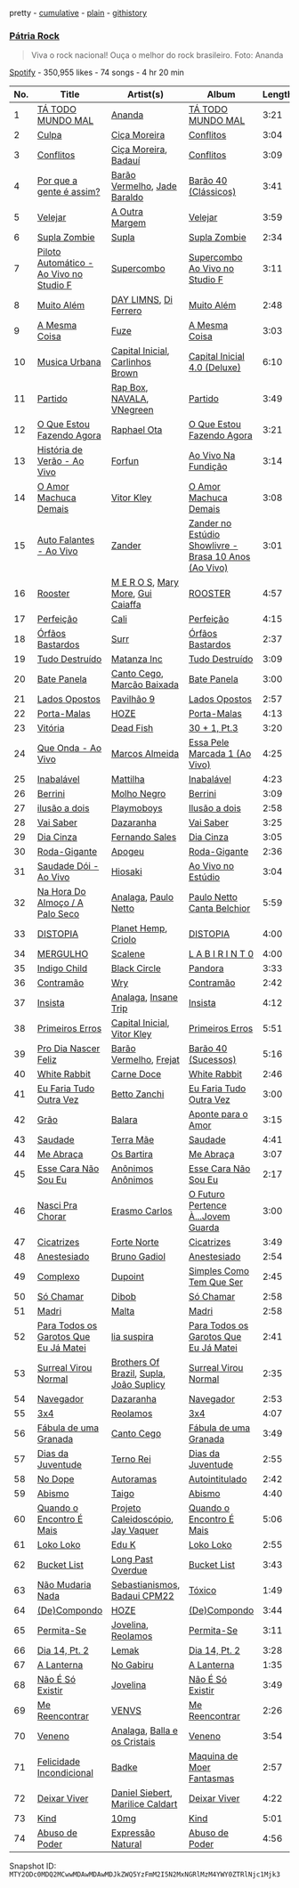 pretty - [cumulative](/playlists/cumulative/37i9dQZF1DX2nd8BSnFnzT.md) - [plain](/playlists/plain/37i9dQZF1DX2nd8BSnFnzT) - [githistory](https://github.githistory.xyz/mackorone/spotify-playlist-archive/blob/main/playlists/plain/37i9dQZF1DX2nd8BSnFnzT)

### [Pátria Rock](https://open.spotify.com/playlist/37i9dQZF1DX2nd8BSnFnzT)

> Viva o rock nacional! Ouça o melhor do rock brasileiro\. Foto: Ananda

[Spotify](https://open.spotify.com/user/spotify) - 350,955 likes - 74 songs - 4 hr 20 min

| No. | Title | Artist(s) | Album | Length |
|---|---|---|---|---|
| 1 | [TÁ TODO MUNDO MAL](https://open.spotify.com/track/6RupKWYHDUq0dOdWLQUKcb) | [Ananda](https://open.spotify.com/artist/2TqXAXuNUnnzzCTuAs5DX5) | [TÁ TODO MUNDO MAL](https://open.spotify.com/album/5Rp68W7guN0S424dX70oRR) | 3:21 |
| 2 | [Culpa](https://open.spotify.com/track/1MO8oMHUeiHdoePEFfwkbh) | [Ciça Moreira](https://open.spotify.com/artist/6d4FihzI3byHpea2O2SCJt) | [Conflitos](https://open.spotify.com/album/51X8DO8BGPyLVl8tv5tmI7) | 3:04 |
| 3 | [Conflitos](https://open.spotify.com/track/0W1i5vb0qmCgUwd3RPH6VX) | [Ciça Moreira](https://open.spotify.com/artist/6d4FihzI3byHpea2O2SCJt), [Badauí](https://open.spotify.com/artist/0LrCKlBX9FiDmCjs3epwCb) | [Conflitos](https://open.spotify.com/album/3swynHE8l786dCRToj5OwS) | 3:09 |
| 4 | [Por que a gente é assim?](https://open.spotify.com/track/6r5MJTD9mUworfbzTS1Riz) | [Barão Vermelho](https://open.spotify.com/artist/5zq0SGWxrmzpTSXkBEQzMj), [Jade Baraldo](https://open.spotify.com/artist/5sz2Sp7OkasBBmDkKerv45) | [Barão 40 \(Clássicos\)](https://open.spotify.com/album/1Q1yWO18Uc16tYa9jNd3la) | 3:41 |
| 5 | [Velejar](https://open.spotify.com/track/1kCLQCj7BBTWkUFMoo05kL) | [A Outra Margem](https://open.spotify.com/artist/0A3D5f6K0YALdFkm7t7o4Y) | [Velejar](https://open.spotify.com/album/7FqaxQGN5HmrZCk9auyK6e) | 3:59 |
| 6 | [Supla Zombie](https://open.spotify.com/track/2bSv2939o5oeCJKevJz9PZ) | [Supla](https://open.spotify.com/artist/7F0xfkXz1ucZLGi6ktLelR) | [Supla Zombie](https://open.spotify.com/album/2eVJMjdV7HAYhmrdvNIHZY) | 2:34 |
| 7 | [Piloto Automático \- Ao Vivo no Studio F](https://open.spotify.com/track/2jaF9qxuI3hqvfH3xKlQcu) | [Supercombo](https://open.spotify.com/artist/73HkjgziMO6I83vFOS8mo1) | [Supercombo Ao Vivo no Studio F](https://open.spotify.com/album/3DnxGjjJhlvXuUgSkQpqvp) | 3:11 |
| 8 | [Muito Além](https://open.spotify.com/track/5Sj1roiO5NxZKpkTnGnlkL) | [DAY LIMNS](https://open.spotify.com/artist/1x1qM3ZqHhJOn11m42svnc), [Di Ferrero](https://open.spotify.com/artist/2aimTInXI8IgnUeEwu25mB) | [Muito Além](https://open.spotify.com/album/1FYjcxWp3R3dmBhjtjV3vo) | 2:48 |
| 9 | [A Mesma Coisa](https://open.spotify.com/track/6Fg4d58rbY4br0kACB2yWY) | [Fuze](https://open.spotify.com/artist/07XCF6HHgQfcYd2Gapo3Jq) | [A Mesma Coisa](https://open.spotify.com/album/6RaKLp5NgcVnqAyGr58iAW) | 3:03 |
| 10 | [Musica Urbana](https://open.spotify.com/track/3IBGVjbsGYQxkpY9oNNpyG) | [Capital Inicial](https://open.spotify.com/artist/4Z0yuwHVJBROVZqFpTIr0d), [Carlinhos Brown](https://open.spotify.com/artist/5jvQoouPSDvUEwynz5KPpv) | [Capital Inicial 4.0 \(Deluxe\)](https://open.spotify.com/album/2Hd7jdiY7jTatb7DGiQZuv) | 6:10 |
| 11 | [Partido](https://open.spotify.com/track/3PJLp4egjTYexNyFbG5doI) | [Rap Box](https://open.spotify.com/artist/5FEcNzwbLj2pvhgZFojYAp), [NAVALA](https://open.spotify.com/artist/5qSepOy54NGAJ5rpIksl3p), [VNegreen](https://open.spotify.com/artist/6wqRhQBrvbrjle8kCuEDRG) | [Partido](https://open.spotify.com/album/5BeuqWG61r5jImQSa34KdA) | 3:49 |
| 12 | [O Que Estou Fazendo Agora](https://open.spotify.com/track/4fhHfIPTwwbSJfuvsBSAjU) | [Raphael Ota](https://open.spotify.com/artist/71pX95QqMGfZ2D5P81nW0Q) | [O Que Estou Fazendo Agora](https://open.spotify.com/album/26OiVBi7902CsYgfmfZfXe) | 3:21 |
| 13 | [História de Verão \- Ao Vivo](https://open.spotify.com/track/1Bt9doFN2PjDIeKjYUHdHt) | [Forfun](https://open.spotify.com/artist/1qIAsl3tIpnX0j4BMi0l5g) | [Ao Vivo Na Fundição](https://open.spotify.com/album/63KFXOVwHt1VBr0labzT4s) | 3:14 |
| 14 | [O Amor Machuca Demais](https://open.spotify.com/track/1b6M0tk69Qrcz8lxHpU82U) | [Vitor Kley](https://open.spotify.com/artist/4FGcERJWMg8ENOLixwF71U) | [O Amor Machuca Demais](https://open.spotify.com/album/2FVmfh4CBS9MnwDaXvBCwB) | 3:08 |
| 15 | [Auto Falantes \- Ao Vivo](https://open.spotify.com/track/0r0kIpCJheafVzsKvVCEDo) | [Zander](https://open.spotify.com/artist/2U9BIqZBwHMRy5KspZpzt9) | [Zander no Estúdio Showlivre \- Brasa 10 Anos \(Ao Vivo\)](https://open.spotify.com/album/46SELteZDVec8Mi1227PBm) | 3:01 |
| 16 | [Rooster](https://open.spotify.com/track/7ijmX7o4MB06LDVVcuohlI) | [M E R O S](https://open.spotify.com/artist/0R3t9mt5muhJ7qz1GYCI8V), [Mary More](https://open.spotify.com/artist/3dgU4WsBT8vFw7cXp7bJ8j), [Gui Caiaffa](https://open.spotify.com/artist/4daN2VfmiAdcN1qPH29ad3) | [ROOSTER](https://open.spotify.com/album/5G7RZtH50aoKXWrzx8TvPL) | 4:57 |
| 17 | [Perfeição](https://open.spotify.com/track/6JKjPmMTx4RVcGw9oZOVqx) | [Cali](https://open.spotify.com/artist/45PtVszGYU0nqQfUS99Dyz) | [Perfeição](https://open.spotify.com/album/3c1IScAFMFyk408EFVfPqF) | 4:15 |
| 18 | [Órfãos Bastardos](https://open.spotify.com/track/5j6CanT7G1iq45F9kqnBhz) | [Surr](https://open.spotify.com/artist/6ne9xIUEUyKEmhbhPbWFAZ) | [Órfãos Bastardos](https://open.spotify.com/album/5F2J20m1i5S4sAUq21Ms5J) | 2:37 |
| 19 | [Tudo Destruído](https://open.spotify.com/track/1EJ7ENX4o7pKn6w6R6HGxB) | [Matanza Inc](https://open.spotify.com/artist/7bk87UI7INqojGTxngyfhk) | [Tudo Destruído](https://open.spotify.com/album/4m8NyqdTP1zcSEKHZiHzVp) | 3:09 |
| 20 | [Bate Panela](https://open.spotify.com/track/13OJMd3V0nnIbm3R3fTpUd) | [Canto Cego](https://open.spotify.com/artist/6QTbpmAmWmgLk7O1cZlXin), [Marcão Baixada](https://open.spotify.com/artist/02Xp0I7fq1yPQa9980WCYJ) | [Bate Panela](https://open.spotify.com/album/69Nz7QQzQDs1crUYiXMsAs) | 3:00 |
| 21 | [Lados Opostos](https://open.spotify.com/track/3sAuy4oIB54SODMMFjOFEi) | [Pavilhão 9](https://open.spotify.com/artist/5QTksGpRsgrYaFe1Gnf2AH) | [Lados Opostos](https://open.spotify.com/album/2uz2VZnNWo6DvVWprGkg3U) | 2:57 |
| 22 | [Porta\-Malas](https://open.spotify.com/track/23dCpE0mEQQ4s6IzX3rkdh) | [HOZE](https://open.spotify.com/artist/2CIUcv8pXYRUuU4Z5IvelB) | [Porta\-Malas](https://open.spotify.com/album/4ZncdiiEK9GwarUR9ZeiAD) | 4:13 |
| 23 | [Vitória](https://open.spotify.com/track/2uRlVcj6AjZKAMP2Gc1xpj) | [Dead Fish](https://open.spotify.com/artist/7Lvg39k5XgXevGR767ikYI) | [30 + 1, Pt.3](https://open.spotify.com/album/13x5PRkYrO2vLrTntH0Jkh) | 3:20 |
| 24 | [Que Onda \- Ao Vivo](https://open.spotify.com/track/2L34UvNfywi6Mqhr7RdwFw) | [Marcos Almeida](https://open.spotify.com/artist/5PmlW3MANz3vrh2hrDnbhR) | [Essa Pele Marcada 1 \(Ao Vivo\)](https://open.spotify.com/album/7ifnWoZvptdA7UhwHr3lcu) | 4:25 |
| 25 | [Inabalável](https://open.spotify.com/track/3972PNho0RmiNcpIm6hcYn) | [Mattilha](https://open.spotify.com/artist/1p5k3q7GkTTeSI3dundiSU) | [Inabalável](https://open.spotify.com/album/6PG3v6BBWyDyDR3BgBqXgw) | 4:23 |
| 26 | [Berrini](https://open.spotify.com/track/0qbgGOjkWnWrjBj91QPTsV) | [Molho Negro](https://open.spotify.com/artist/51aX6xmdT0iMI1FNCONTzR) | [Berrini](https://open.spotify.com/album/3Y8jVYw1s5O5bHSdzMrr7N) | 3:09 |
| 27 | [ilusão a dois](https://open.spotify.com/track/77NJ6i8EDmYfGUChbDcGIz) | [Playmoboys](https://open.spotify.com/artist/0s8qjO7TpmquR2AvmtjTzw) | [Ilusão a dois](https://open.spotify.com/album/35QIzRXMEORJyeR4q6vQIY) | 2:58 |
| 28 | [Vai Saber](https://open.spotify.com/track/3saLejtlN4SwXdMsgraD81) | [Dazaranha](https://open.spotify.com/artist/5Tj3XpWt9Z17NR581kYPQY) | [Vai Saber](https://open.spotify.com/album/42ObjQ6VVIqs1NFSQ8vVeo) | 3:25 |
| 29 | [Dia Cinza](https://open.spotify.com/track/5daa8ek6ouZ7d8nABW6xcT) | [Fernando Sales](https://open.spotify.com/artist/1HzTb3rhToeByZA5mWguPq) | [Dia Cinza](https://open.spotify.com/album/0E1MTsRWUY6vTlhsgUVBCw) | 3:05 |
| 30 | [Roda\-Gigante](https://open.spotify.com/track/7sf5EbnQmdnquPK4QHgWBB) | [Apogeu](https://open.spotify.com/artist/3gIiQTWpVsPjN9eDH87McO) | [Roda\-Gigante](https://open.spotify.com/album/6ogZiN0RomEbtPyzdqKCHG) | 2:36 |
| 31 | [Saudade Dói \- Ao Vivo](https://open.spotify.com/track/5jzAFg9kFigSq8afOJlNFE) | [Hiosaki](https://open.spotify.com/artist/7wYvRV1aFfU9UlGDxoZQFY) | [Ao Vivo no Estúdio](https://open.spotify.com/album/3BRJUhDcvOtQgpmiuDOVDQ) | 3:04 |
| 32 | [Na Hora Do Almoço / A Palo Seco](https://open.spotify.com/track/4Bvvp40pmZiwJjLrcNAqby) | [Analaga](https://open.spotify.com/artist/4LTPxLxjiT5pzYd5WZAR3v), [Paulo Netto](https://open.spotify.com/artist/6ebH5jdXkPZICrWB9Tq5gm) | [Paulo Netto Canta Belchior](https://open.spotify.com/album/6kzqkPyiNU1pejNpCLfMPp) | 5:59 |
| 33 | [DISTOPIA](https://open.spotify.com/track/3D2eAZQWkf51qGGqgnPidY) | [Planet Hemp](https://open.spotify.com/artist/3nasa4yabzvUeb6DzejDYU), [Criolo](https://open.spotify.com/artist/37ZflmHTdxkSLQuT8w9NBs) | [DISTOPIA](https://open.spotify.com/album/2lHk8KznqoZDeTNagjkSir) | 4:00 |
| 34 | [MERGULHO](https://open.spotify.com/track/5IiXMO5gSehzrwdcYV1IYy) | [Scalene](https://open.spotify.com/artist/4PTd1rpXV7XDffOuLY7M0z) | [L A B I R I N T 0](https://open.spotify.com/album/41YFkzhUoaJqjz2NwQtJiP) | 4:00 |
| 35 | [Indigo Child](https://open.spotify.com/track/4MpaxLR4xcllymYh4isHoq) | [Black Circle](https://open.spotify.com/artist/6yPBZdrCrOjNqZmMLJzhRG) | [Pandora](https://open.spotify.com/album/6wSBQZzSSqeuvI66MNadGA) | 3:33 |
| 36 | [Contramão](https://open.spotify.com/track/13ytqWx0ClTspSuIWsMTYd) | [Wry](https://open.spotify.com/artist/3hUJEMJojO6OmzGWumutys) | [Contramão](https://open.spotify.com/album/2z33uZxRMmV0vve8z8PCQJ) | 2:42 |
| 37 | [Insista](https://open.spotify.com/track/0980mKBfxJvhtSMY53IgRy) | [Analaga](https://open.spotify.com/artist/4LTPxLxjiT5pzYd5WZAR3v), [Insane Trip](https://open.spotify.com/artist/6K8lSvzKBta3pZLT3jdMrI) | [Insista](https://open.spotify.com/album/5jU9NOnTqzMd5JDfiOq6Ad) | 4:12 |
| 38 | [Primeiros Erros](https://open.spotify.com/track/7FWkuxnRVX16pkVmxtO2Lt) | [Capital Inicial](https://open.spotify.com/artist/4Z0yuwHVJBROVZqFpTIr0d), [Vitor Kley](https://open.spotify.com/artist/4FGcERJWMg8ENOLixwF71U) | [Primeiros Erros](https://open.spotify.com/album/4Zjcmh7q0ShqZPHtAMcFDM) | 5:51 |
| 39 | [Pro Dia Nascer Feliz](https://open.spotify.com/track/2eS2ehUejP0cvXId8hRPNN) | [Barão Vermelho](https://open.spotify.com/artist/5zq0SGWxrmzpTSXkBEQzMj), [Frejat](https://open.spotify.com/artist/3WVjDclrbHsxjxhiOqHdnw) | [Barão 40 \(Sucessos\)](https://open.spotify.com/album/1hY5slKrrcJ3WsQ6IF3rCm) | 5:16 |
| 40 | [White Rabbit](https://open.spotify.com/track/54pB8OIuoBTo0zb7PnM562) | [Carne Doce](https://open.spotify.com/artist/01F64hXfIisZbwBf1VCwQT) | [White Rabbit](https://open.spotify.com/album/6CGbvVdgtohBklk6hpUOjr) | 2:46 |
| 41 | [Eu Faria Tudo Outra Vez](https://open.spotify.com/track/1qdKNLMA0gXKLlwnxYLia9) | [Betto Zanchi](https://open.spotify.com/artist/0lmuib0DqIGQjRKZYlUgKg) | [Eu Faria Tudo Outra Vez](https://open.spotify.com/album/1DE06AGFxzs8XlvvgFRX4c) | 3:00 |
| 42 | [Grão](https://open.spotify.com/track/6Q9qlZBRJlBEEaZkbDwsDa) | [Balara](https://open.spotify.com/artist/3jPnaM0ap5aM9xEe16hjgp) | [Aponte para o Amor](https://open.spotify.com/album/6L57HZXTfINznVAuKzC9DQ) | 3:15 |
| 43 | [Saudade](https://open.spotify.com/track/5bZtXjf3bO9OYt79JkV8oR) | [Terra Mãe](https://open.spotify.com/artist/3w4NvViETYpiejNiMsHMRr) | [Saudade](https://open.spotify.com/album/1ZThEIe5A4k89IX6zZXrzu) | 4:41 |
| 44 | [Me Abraça](https://open.spotify.com/track/1e8JXEWfUfWXIMbf8enKOd) | [Os Bartira](https://open.spotify.com/artist/3xXG7d3Coe0jSFY5GNSm9w) | [Me Abraça](https://open.spotify.com/album/12K7FgfBnoMW5CnzH5CIRA) | 3:07 |
| 45 | [Esse Cara Não Sou Eu](https://open.spotify.com/track/7In1OiMVJnQM99n4hGhbkN) | [Anônimos Anônimos](https://open.spotify.com/artist/5UWDldtq4b6RU5vo554Xnc) | [Esse Cara Não Sou Eu](https://open.spotify.com/album/1lr1Ghu1rcRS1CbcKESLqm) | 2:17 |
| 46 | [Nasci Pra Chorar](https://open.spotify.com/track/2ic5BZuPlp4HLH8JOlTqwS) | [Erasmo Carlos](https://open.spotify.com/artist/6cHQUDAPGKRE2NbVjBlOcz) | [O Futuro Pertence À...Jovem Guarda](https://open.spotify.com/album/6tmMkqINb8TkUxyxwtqSwb) | 3:00 |
| 47 | [Cicatrizes](https://open.spotify.com/track/24I2J5wbWmy25ftfgsOLGh) | [Forte Norte](https://open.spotify.com/artist/5BnsBwbTCpt3f37fQerMux) | [Cicatrizes](https://open.spotify.com/album/1KuS8PL0K7I22EXIvOw29n) | 3:49 |
| 48 | [Anestesiado](https://open.spotify.com/track/148IPSNoDbIEVdfwIIsxHx) | [Bruno Gadiol](https://open.spotify.com/artist/0UlEgLbUMrAuiWGptQzCJ3) | [Anestesiado](https://open.spotify.com/album/4o3Aga2Oc5GbQNNE6dJySZ) | 2:54 |
| 49 | [Complexo](https://open.spotify.com/track/2u3a7VO5uB9xQlycZj1FOh) | [Dupoint](https://open.spotify.com/artist/54GML44bZteHh8aoqc644G) | [Simples Como Tem Que Ser](https://open.spotify.com/album/0WkYLnLlNroMfXDltInQJb) | 2:45 |
| 50 | [Só Chamar](https://open.spotify.com/track/67XJR4zyKkmq79mqgiPaBP) | [Dibob](https://open.spotify.com/artist/5unSnRQbVY6bEHkfNfgX5R) | [Só Chamar](https://open.spotify.com/album/5muZEDqjv0fVSY3e2ZeV96) | 2:58 |
| 51 | [Madri](https://open.spotify.com/track/5TZB7FD8GDhzd9qS8BK4B3) | [Malta](https://open.spotify.com/artist/17NbypXXnsLwf15wqq32IG) | [Madri](https://open.spotify.com/album/01Kqulu74DLpLs7NVW8L80) | 2:58 |
| 52 | [Para Todos os Garotos Que Eu Já Matei](https://open.spotify.com/track/6lgVeRqNEqBRsdQr8MKW7P) | [lia suspira](https://open.spotify.com/artist/1dcS0XcfidYHAYJ5zGUMvr) | [Para Todos os Garotos Que Eu Já Matei](https://open.spotify.com/album/0Q8jEA0Z3dJDJDIBbibA2Q) | 2:41 |
| 53 | [Surreal Virou Normal](https://open.spotify.com/track/6Gr9FShs2iESYZQYYmpaj4) | [Brothers Of Brazil](https://open.spotify.com/artist/0QqgRMoOctM3qIx10yttX6), [Supla](https://open.spotify.com/artist/7F0xfkXz1ucZLGi6ktLelR), [João Suplicy](https://open.spotify.com/artist/3JHPlT7Y0cMwVaEeaeZdiq) | [Surreal Virou Normal](https://open.spotify.com/album/0a00Z3Hsiiyth9m6DJ7K58) | 2:35 |
| 54 | [Navegador](https://open.spotify.com/track/4wFWxZHE1vosfLgLeACN1D) | [Dazaranha](https://open.spotify.com/artist/5Tj3XpWt9Z17NR581kYPQY) | [Navegador](https://open.spotify.com/album/7q4llfL8SITrKE6vTzO463) | 2:53 |
| 55 | [3x4](https://open.spotify.com/track/1yJoc6Njyss9p4dV3uVVqB) | [Reolamos](https://open.spotify.com/artist/00fzvFKe5X1o9J6sIQwFxq) | [3x4](https://open.spotify.com/album/0RLW1QCz5QJf7TsbTBpbtW) | 4:07 |
| 56 | [Fábula de uma Granada](https://open.spotify.com/track/4OdsxenDbioHIBtVH0jNow) | [Canto Cego](https://open.spotify.com/artist/6QTbpmAmWmgLk7O1cZlXin) | [Fábula de uma Granada](https://open.spotify.com/album/3TX34giAZUWsHL3rQOMPtK) | 3:49 |
| 57 | [Dias da Juventude](https://open.spotify.com/track/64h7945jIYmp90J9OTNMHN) | [Terno Rei](https://open.spotify.com/artist/7c8kQb9AUntvapfnuC3IhF) | [Dias da Juventude](https://open.spotify.com/album/2Mw5D7bDq20kHVHawd2ovC) | 2:55 |
| 58 | [No Dope](https://open.spotify.com/track/6hK9ZwfGFXChenmoRMA3QO) | [Autoramas](https://open.spotify.com/artist/6IwPtS5L4cV9yCB66mhheZ) | [Autointitulado](https://open.spotify.com/album/11vCaFZctm7B0iZZHWF1gq) | 2:42 |
| 59 | [Abismo](https://open.spotify.com/track/1tn7xftRY7vRGqElMEJaE0) | [Taigo](https://open.spotify.com/artist/0mS8emPKSszolKVZVR9fO8) | [Abismo](https://open.spotify.com/album/4slCnOvaFhfeo0Qy3AZEMt) | 4:40 |
| 60 | [Quando o Encontro É Mais](https://open.spotify.com/track/5QA7rwtAFT2VsLwxhvS158) | [Projeto Caleidoscópio](https://open.spotify.com/artist/63RsGHmdmM2k3d9jtnMFEW), [Jay Vaquer](https://open.spotify.com/artist/7LSLnoj6uCCnE2TJ1G6kvw) | [Quando o Encontro É Mais](https://open.spotify.com/album/4UHW7w22v7Za7oCU5Quooq) | 5:06 |
| 61 | [Loko Loko](https://open.spotify.com/track/0RfgvHqnKmK24eGTc94pWy) | [Edu K](https://open.spotify.com/artist/5EAKL3hlm7BXhUTUibDIUK) | [Loko Loko](https://open.spotify.com/album/6EspF4BzCcTvYeSJvgJFjY) | 2:55 |
| 62 | [Bucket List](https://open.spotify.com/track/3PK0Lww2PbK9K808Pd3vJx) | [Long Past Overdue](https://open.spotify.com/artist/0epGwikvhwBH94d18WBMgb) | [Bucket List](https://open.spotify.com/album/0n1EoMUN7d1ZrNvAjQIvH0) | 3:43 |
| 63 | [Não Mudaria Nada](https://open.spotify.com/track/3HhI8XjrNpiwW9aYjtqLjO) | [Sebastianismos](https://open.spotify.com/artist/2L5ae8GHw7eJ0u4f331o4R), [Badaui CPM22](https://open.spotify.com/artist/3Qv5O95hn0ZxnBrshQCEZ5) | [Tóxico](https://open.spotify.com/album/2IhnZaDLX9MB5XTxwpVblS) | 1:49 |
| 64 | [\(De\)Compondo](https://open.spotify.com/track/4XoZgHircnTj5lssYHZuCH) | [HOZE](https://open.spotify.com/artist/2CIUcv8pXYRUuU4Z5IvelB) | [\(De\)Compondo](https://open.spotify.com/album/3Q4UvfGokdFcKVxtRA24xn) | 3:44 |
| 65 | [Permita\-Se](https://open.spotify.com/track/0TulXMy4nmEKaSIHOyKTtL) | [Jovelina](https://open.spotify.com/artist/3rP3sEmSvjXrlZzcujVzEY), [Reolamos](https://open.spotify.com/artist/00fzvFKe5X1o9J6sIQwFxq) | [Permita\-Se](https://open.spotify.com/album/47SsyEFkXO3mBEYHPkmsl2) | 3:11 |
| 66 | [Dia 14, Pt\. 2](https://open.spotify.com/track/6PYmytp7n49OwoC6T2gsuj) | [Lemak](https://open.spotify.com/artist/1DCcKAbUBRbTURZ6x8A7qx) | [Dia 14, Pt\. 2](https://open.spotify.com/album/597wL7HG0FMUntbLLM9ZGp) | 3:28 |
| 67 | [A Lanterna](https://open.spotify.com/track/61xLUyCTm7FVbzQUO7ihg6) | [No Gabiru](https://open.spotify.com/artist/7ohOiUqAS7HaDCUxK01Oty) | [A Lanterna](https://open.spotify.com/album/2wv7RXiKwdUu4si362Dj3P) | 1:35 |
| 68 | [Não É Só Existir](https://open.spotify.com/track/2yqqf8Xa2oEPnRemRS5jsD) | [Jovelina](https://open.spotify.com/artist/3rP3sEmSvjXrlZzcujVzEY) | [Não É Só Existir](https://open.spotify.com/album/5o4HjtKdN8PXhdfMAJOFcn) | 3:49 |
| 69 | [Me Reencontrar](https://open.spotify.com/track/3wh1nOURrx9LhDZMTk1xiA) | [VENVS](https://open.spotify.com/artist/2ocUyV60vAnpvfuqszD3XG) | [Me Reencontrar](https://open.spotify.com/album/5nWYamBHJfYJ0BXXBKhszD) | 2:26 |
| 70 | [Veneno](https://open.spotify.com/track/5JcRGsmaV5nBVp3TiyqdlO) | [Analaga](https://open.spotify.com/artist/4LTPxLxjiT5pzYd5WZAR3v), [Balla e os Cristais](https://open.spotify.com/artist/3FGzyFpLecpQSUzx46x6h0) | [Veneno](https://open.spotify.com/album/5X6ItCVdeZvBugR9j0P8GM) | 3:54 |
| 71 | [Felicidade Incondicional](https://open.spotify.com/track/4Z8rC1M3Nlx0vBU9APoXCl) | [Badke](https://open.spotify.com/artist/685NLh885gHlnqYavNxEYB) | [Maquina de Moer Fantasmas](https://open.spotify.com/album/3wEOHIUp6qIZP5hC3N9jyj) | 2:57 |
| 72 | [Deixar Viver](https://open.spotify.com/track/62mO6x70dol2LOiTGR8GvK) | [Daniel Siebert](https://open.spotify.com/artist/1FXr5LmmIsKw0CvMP9OgR4), [Marilice Caldart](https://open.spotify.com/artist/1880UjmsktmnsggwPbpC4Y) | [Deixar Viver](https://open.spotify.com/album/38lIRym65wLQtPHIN5Z9lO) | 4:22 |
| 73 | [Kind](https://open.spotify.com/track/5knlppPUmTNFVkTul5EjnI) | [10mg](https://open.spotify.com/artist/6QjMOUyw2ZgPM5mIB61PF6) | [Kind](https://open.spotify.com/album/3EmC0PchFOT5eRyXIvy8N2) | 5:01 |
| 74 | [Abuso de Poder](https://open.spotify.com/track/3D36cD2XCe20jJgUb7NgH6) | [Expressão Natural](https://open.spotify.com/artist/6juomSRQSBzAbY4zQARLcM) | [Abuso de Poder](https://open.spotify.com/album/2OaWVGoV0DUMOcvPLVy8V6) | 4:56 |

Snapshot ID: `MTY2ODc0MDQ2MCwwMDAwMDAwMDJkZWQ5YzFmM2I5N2MxNGRlMzM4YWY0ZTRlNjc1Mjk3`
